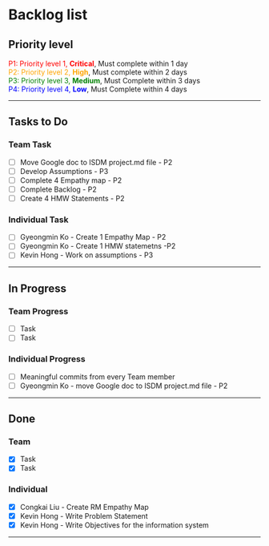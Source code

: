 # Backlog list

## Priority level
<span style="color: red;"> P1: Priority level 1, **Critical**</span>, Must complete within 1 day  
<span style="color: Orange;"> P2: Priority level 2, **High**</span>, Must complete within 2 days    
<span style="color: Green;">P3: Priority level 3, **Medium**</span>, Must Complete within 3 days    
<span style="color: Blue;">P4: Priority level 4, **Low**</span>, Must Complete within 4 days  

- - - -
## Tasks to Do
### Team Task  
- [ ] Move Google doc to ISDM project.md file - P2 
- [ ] Develop Assumptions - P3
- [ ] Complete 4 Empathy map - P2 
- [ ] Complete Backlog - P2
- [ ] Create 4 HMW Statements - P2
### Individual Task
- [ ] Gyeongmin Ko - Create 1 Empathy Map - P2
- [ ] Gyeongmin Ko - Create 1 HMW statemetns -P2
- [ ] Kevin Hong - Work on assumptions - P3
- - - -
## In Progress
### Team Progress
- [ ] Task
- [ ] Task
### Individual Progress
- [ ] Meaningful commits from every Team member 
- [ ] Gyeongmin Ko - move Google doc to ISDM project.md file - P2
- - - -
## Done
### Team 
- [x] Task
- [x] Task
### Individual 
- [x] Congkai Liu - Create RM Empathy Map
- [x] Kevin Hong - Write Problem Statement
- [x] Kevin Hong - Write Objectives for the information system
- - - -
